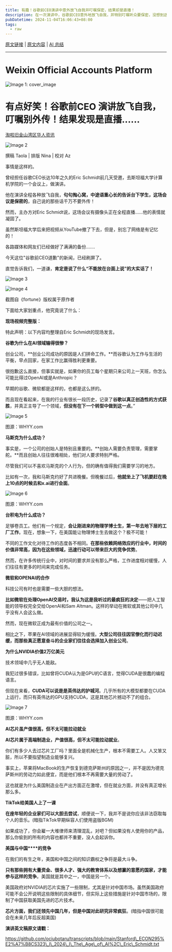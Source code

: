 ```yaml
---
title: 有趣！谷歌前CEO演讲中意外放飞自我并叮嘱保密，结果却是直播！
description: 在一次演讲中，谷歌前CEO意外地放飞自我，并特别叮嘱听众要保密，没想到这场演讲其实是通过直播进行的，导致更多观众观看了搞笑的场面。这一事件引发了众多网友的热议和讨论，展现了高管们在公众场合中的幽默与无奈。
pubDatetime: 2024-11-04T16:06:43+08:00
tags: 
  - raw
---
```


[原文链接](https://mp.weixin.qq.com/s/jSOu93QvX2_Xx7Av4COoHw) | [原文内容](../raw/google-former-ceo-speech-funny-mistake) | [AI 总结](../summary/google-former-ceo-speech-funny-mistake)

---

Weixin Official Accounts Platform
===============

             

 

![Image 1: cover_image](https://mmbiz.qpic.cn/sz_mmbiz_jpg/khw0fcuC2vc61p77umOAkpDMMwpopAaiaHUh2VM00vo3Yfeb2n59esBNvchuP6XvXhhGichxgllTkWUHOMRO64yA/0?wx_fmt=jpeg)

有点好笑！谷歌前CEO 演讲放飞自我，叮嘱别外传！结果发现是直播......
======================================

[淘啦旧金山湾区华人资讯](javascript:void(0);)

![Image 2](https://mmbiz.qpic.cn/mmbiz_gif/SoJUe7QdpBA6ZKGQL6KtQSLoojKorUPNQ00a8PLevQcZKmoDJVLic8RNpVaiaib3yBPP1IZGXMPibicwcOibXkTN9ribg/640?wx_fmt=gif)

撰稿 Taola | 排版 Nina | 校对 Az

事情是这样的。

曾经担任谷歌CEO长达10年之久的Eric Schmidt前几天受邀，去斯坦福大学计算机学院的一个会议上，做演讲。

他在演讲全程各种放飞自我，**句句掏心窝，中途语重心长的告诉台下学生，这场会议是保密的**，自己说的那些话千万不要外传！

然而，主办方对Eric Schmidt说，这场会议有摄像头正在全程直播……他的表情就凝固了。

虽然斯坦福大学后来把视频从YouTube撤了下去，但是，别忘了网络是有记忆的！

各路媒体和网友们已经做好了满满的备份.......

今天这位"谷歌前CEO道歉"的新闻，已经刷屏了。

直觉告诉我们，一道谦，**肯定是说了什么“不能放在台面上说”的大实话了！**

![Image 3](https://mmbiz.qpic.cn/sz_mmbiz_png/khw0fcuC2vc61p77umOAkpDMMwpopAaiaERI0jG2IFPcKAJ4FUcTDOGNouQVfLNbbOXDrASU6QohicWlJYjRSy0g/640?wx_fmt=png)

![Image 4](https://mmbiz.qpic.cn/sz_mmbiz_png/khw0fcuC2vd645hXGOu6doMWwh9dwOtmJy4zh7E8cvcy4Hdcum0FBRGWw3Xp0ibbeMDEwiamKJxicVWEEgsKRT7gw/640?wx_fmt=png)

截图自《fortune》版权属于原作者

下面给大家划重点，他究竟说了什么：

**现场视频完整版：**

特此声明：以下内容均整理自Eric Schmidt的现场发言。

**谷歌为什么在AI领域输得很惨？**

创业公司，**创业公司成功的原因是人们拼命工作。**而谷歌认为工作与生活的平衡，早点回家，在家工作比赢得胜利更重要。

很抱歉这么直接，但事实就是，如果你的员工每个星期只来公司上一天班，你怎么可能比得过OpenAI或是Anthropic？

早期的谷歌、微软都是这样的，也都是这么拼的。

而且现在看起来，在我的行业有很长一段历史，记录了**谷歌以真正创造性的方式获胜**，并真正主导了一个领域，**但没有在下一个转型中做到这一点**。”

![Image 5](https://mmbiz.qpic.cn/sz_mmbiz_png/khw0fcuC2vc61p77umOAkpDMMwpopAaiacT1zyK3tO8ap2gJQupJveDCHLQNwU5tWEnQw4Jsq4vXSicALtIbCQeQ/640?wx_fmt=png)

图源：WHYY.com

**马斯克为什么成功？**

事实是，一个公司的创始人是特别且重要的。**创始人需要负责管理，需要掌舵。**而且创始人往往很难相处，他们对人要求特别严格。

尽管我们可以不喜欢马斯克的个人行为，但的确有值得我们需要学习的地方。

比如有一次，我和马斯克约好了共进晚餐。但晚餐过后，**他就坐上了飞机要赶在晚上10点的时候去和x.ai进行会面**。

![Image 6](https://mmbiz.qpic.cn/sz_mmbiz_png/khw0fcuC2vc61p77umOAkpDMMwpopAaia0kDp1Vf7NB5yd2mUCFYRGl2AE4gkMIgz5uNySQPO12v4hic3ibe7qp2A/640?wx_fmt=png)

图源：WHYY.com

**台积电为什么成功？**

足够卷员工。他们有一个规定，**会让刚进来的物理学博士生，第一年去地下层的工厂工作**。现在，想象一下，在美国能让物理博士生去做这个？极不可能！

不同的工作文化对待工作的态度各不相同。**在那些依赖网络效应的行业中，时间的价值非常高，因为在这些领域，迅速行动可以带来巨大的竞争优势**。

然而，在许多传统行业中，对时间的要求并没有那么严格，工作进度相对缓慢，人们往往有更多的时间来完成任务。

**微软和OPENAI的合作**

科技公司有时也是需要一些大胆的想法。

**比如微软在处理OpenAI交易时，我认为这是我听过的最疯狂的决定**——把人工智能的领导权完全交给OpenAI和Sam Altman。这样的举动在微软或其他公司中几乎没有人会这么做。

然而，现在微软正成为最有价值的公司之一。

相比之下，苹果在AI领域的进展显得较为缓慢。**大型公司往往因官僚化而行动迟缓，而那些真正愿意奋斗的企业家们往往会选择加入创业公司**。

**为什么NVIDIA价值2万亿美元**

技术领域中几乎无人能敌。

我犯过很多错误，比如曾将CUDA认为是GPU的C语言，觉得CUDA是很蠢的编程语言。

但现在来看，**CUDA可以说是是英伟达的护城河**。几乎所有的大模型都要在CUDA上运行，而只有英伟达的GPU支持CUDA，这是其他芯片撼动不了的组合。

![Image 7](https://mmbiz.qpic.cn/sz_mmbiz_png/khw0fcuC2vc61p77umOAkpDMMwpopAaia6u1BgT4v6n7ywXyvzF9ShjCZZzqu2fYoE4wC4QUmK19ejru4CsYdicQ/640?wx_fmt=png)

图源：WHYY.com

**AI芯片虽产值很高，但不太可能拉动就业**

**AI芯片属于高端制造业，产值很高，但不太可能拉动就业**。

你们有多少人去过芯片工厂吗？里面全是机械化生产，根本不需要工人。人又笨又脏，所以不要指望制造业能够复兴。

事实上，苹果将MacBook的生产恢复到德克萨斯州的原因之一，并不是因为德克萨斯州的劳动力如此便宜，而是他们根本不再需要大量的劳动了。

这也就是为什么美国制造业在产出方面正在激增，但在就业方面，并没有真正增长那么多。

**TikTok给美国人上了一课**

**在座年轻的企业家们可以大胆去尝试**，顺便说一下，我并不是说你应该非法窃取每个人的音乐。(暗指TikTok早期纵容人们使用盗版BGM)

如果成功了，你会雇一大堆律师来清理混乱，对吧？但如果没有人使用你的产品，那么你偷到的所有的内容也都并不重要，没人会起诉你。

**美国与中国****的竞争**

在我们的有生之年，美国和中国之间的知识霸权之争将是最大斗争。

**只有那些拥有大量资金、很多人才、强大的教育体系以及想赢的意愿的国家，才能参与这样的竞争**。美国就是其中之一，中国是另一个。

美国政府对NVIDIA的芯片实施了一些限制，尤其是针对中国市场。虽然美国政府可能不会公开说明这些限制的具体细节，但实际上这些措施是针对中国市场的，限制了中国获取美国先进的芯片技术。

**芯片方面，我们还领先中国几年，但是中国对此研究非常疯狂**。(暗指中国很可能会在未来几年后反超美国)

**演讲英文稿原文请戳：**

https://github.com/ociubotaru/transcripts/blob/main/Stanford\_ECON295%E2%A7%B8CS323\_I\_2024\_I\_The\_Age\_of\_AI%2C\_Eric\_Schmidt.txt
